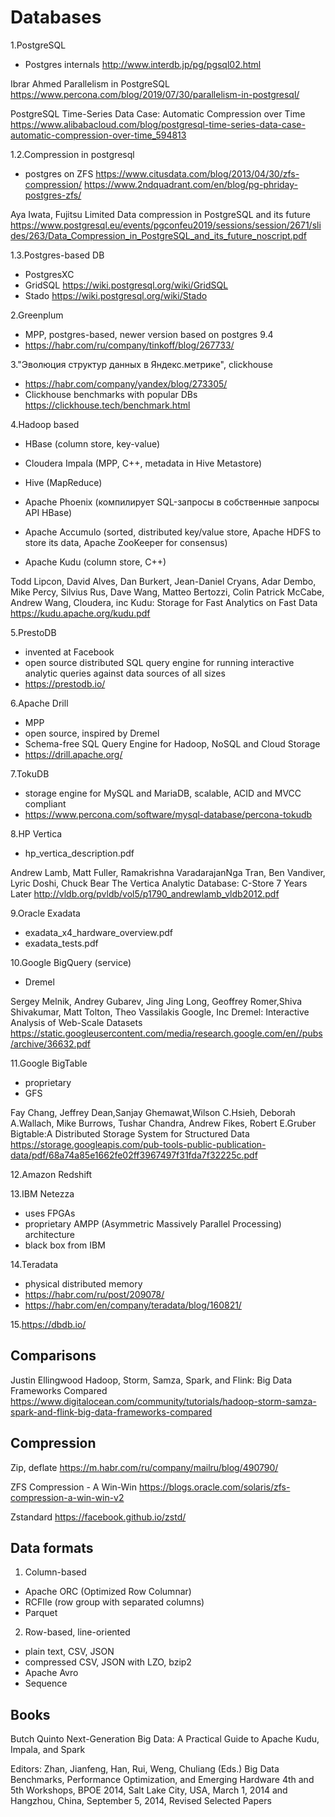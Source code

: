 Databases
=========

1.PostgreSQL
- Postgres internals http://www.interdb.jp/pg/pgsql02.html

Ibrar Ahmed
Parallelism in PostgreSQL
https://www.percona.com/blog/2019/07/30/parallelism-in-postgresql/

PostgreSQL Time-Series Data Case: Automatic Compression over Time
https://www.alibabacloud.com/blog/postgresql-time-series-data-case-automatic-compression-over-time_594813

1.2.Compression in postgresql
- postgres on ZFS 
  https://www.citusdata.com/blog/2013/04/30/zfs-compression/
  https://www.2ndquadrant.com/en/blog/pg-phriday-postgres-zfs/

Aya Iwata, Fujitsu Limited
Data compression in PostgreSQL and its future
https://www.postgresql.eu/events/pgconfeu2019/sessions/session/2671/slides/263/Data_Compression_in_PostgreSQL_and_its_future_noscript.pdf

1.3.Postgres-based DB
- Postgres­XC
- GridSQL https://wiki.postgresql.org/wiki/GridSQL 
- Stado https://wiki.postgresql.org/wiki/Stado 

2.Greenplum
- MPP, postgres-based, newer version based on postgres 9.4
- https://habr.com/ru/company/tinkoff/blog/267733/

3."Эволюция структур данных в Яндекс.метрике", clickhouse
- https://habr.com/company/yandex/blog/273305/
- Clickhouse benchmarks with popular DBs https://clickhouse.tech/benchmark.html

4.Hadoop based
- HBase (column store, key-value)
- Cloudera Impala (MPP, C++, metadata in Hive Metastore)
- Hive (MapReduce)
- Apache Phoenix (компилирует SQL-запросы в собственные запросы API HBase)
- Apache Accumulo (sorted, distributed key/value store, Apache HDFS to store its data, Apache ZooKeeper for consensus)

- Apache Kudu (column store, C++)

Todd Lipcon, David Alves, Dan Burkert, Jean-Daniel Cryans, Adar Dembo, Mike Percy, Silvius Rus, Dave Wang, Matteo Bertozzi, Colin Patrick McCabe, Andrew Wang, Cloudera, inc
Kudu:  Storage for Fast Analytics on Fast Data
https://kudu.apache.org/kudu.pdf

5.PrestoDB
- invented at Facebook
- open source distributed SQL query engine for running interactive analytic queries against data sources of all sizes
- https://prestodb.io/ 

6.Apache Drill
- MPP
- open source, inspired by Dremel
- Schema-free SQL Query Engine for Hadoop, NoSQL and Cloud Storage
- https://drill.apache.org/

7.TokuDB 
- storage engine for MySQL and MariaDB, scalable, ACID and MVCC compliant
- https://www.percona.com/software/mysql-database/percona-tokudb

8.HP Vertica
- hp_vertica_description.pdf

Andrew Lamb, Matt Fuller, Ramakrishna VaradarajanNga Tran, Ben Vandiver, Lyric Doshi, Chuck Bear
The Vertica Analytic Database: C-Store 7 Years Later
http://vldb.org/pvldb/vol5/p1790_andrewlamb_vldb2012.pdf

9.Oracle Exadata
- exadata_x4_hardware_overview.pdf
- exadata_tests.pdf

10.Google BigQuery (service)
- Dremel

Sergey Melnik, Andrey Gubarev, Jing Jing Long, Geoffrey Romer,Shiva Shivakumar, Matt Tolton, Theo Vassilakis Google, Inc
Dremel: Interactive Analysis of Web-Scale Datasets
https://static.googleusercontent.com/media/research.google.com/en//pubs/archive/36632.pdf

11.Google BigTable
- proprietary
- GFS

Fay Chang, Jeffrey Dean,Sanjay Ghemawat,Wilson C.Hsieh, Deborah A.Wallach, Mike Burrows, Tushar Chandra, Andrew Fikes, Robert E.Gruber
Bigtable:A Distributed Storage System for Structured Data
https://storage.googleapis.com/pub-tools-public-publication-data/pdf/68a74a85e1662fe02ff3967497f31fda7f32225c.pdf

12.Amazon Redshift

13.IBM Netezza 
- uses FPGAs
- proprietary AMPP (Asymmetric Massively Parallel Processing) architecture
- black box from IBM

14.Teradata
- physical distributed memory
- https://habr.com/ru/post/209078/
- https://habr.com/en/company/teradata/blog/160821/ 

15.https://dbdb.io/

Comparisons 
-----------

Justin Ellingwood
Hadoop, Storm, Samza, Spark, and Flink: Big Data Frameworks Compared
https://www.digitalocean.com/community/tutorials/hadoop-storm-samza-spark-and-flink-big-data-frameworks-compared

Compression
-----------

Zip, deflate
https://m.habr.com/ru/company/mailru/blog/490790/

ZFS Compression - A Win-Win
https://blogs.oracle.com/solaris/zfs-compression-a-win-win-v2

Zstandard
https://facebook.github.io/zstd/

Data formats
------------

1. Column-based
- Apache ORC (Optimized Row Columnar)
- RCFIle (row group with separated columns)
- Parquet

2. Row-based, line-oriented 
- plain text, CSV, JSON
- compressed CSV, JSON with LZO, bzip2
- Apache Avro
- Sequence

Books
-----

Butch Quinto
Next-Generation Big Data: A Practical Guide to Apache Kudu, Impala, and Spark

Editors: Zhan, Jianfeng, Han, Rui, Weng, Chuliang (Eds.) 
Big Data Benchmarks, Performance Optimization, and Emerging Hardware
4th and 5th Workshops, BPOE 2014, Salt Lake City, USA, March 1, 2014 and Hangzhou, China, September 5, 2014, Revised Selected Papers